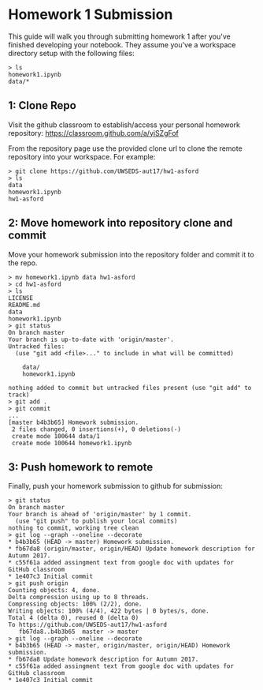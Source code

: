 # Homework 1 Submission

This guide will walk you through submitting homework 1 after you've finished developing your notebook. They assume you've a workspace directory setup with the following files:

````
> ls
homework1.ipynb
data/*
````

## 1: Clone Repo

Visit the github classroom to establish/access your personal homework repository: https://classroom.github.com/a/yiSZgFof 

From the repository page use the provided clone url to clone the remote repository into your workspace. For example:

````
> git clone https://github.com/UWSEDS-aut17/hw1-asford
> ls
data
homework1.ipynb
hw1-asford
````

## 2: Move homework into repository clone and commit

Move your homework submission into the repository folder and commit it to the repo.

````
> mv homework1.ipynb data hw1-asford
> cd hw1-asford
> ls
LICENSE
README.md
data
homework1.ipynb
> git status
On branch master
Your branch is up-to-date with 'origin/master'.
Untracked files:
  (use "git add <file>..." to include in what will be committed)

	data/
	homework1.ipynb

nothing added to commit but untracked files present (use "git add" to track)
> git add .
> git commit
...
[master b4b3b65] Homework submission.
 2 files changed, 0 insertions(+), 0 deletions(-)
 create mode 100644 data/1
 create mode 100644 homework1.ipynb
````

## 3: Push homework to remote

Finally, push your homework submission to github for submission:

````
> git status
On branch master
Your branch is ahead of 'origin/master' by 1 commit.
  (use "git push" to publish your local commits)
nothing to commit, working tree clean
> git log --graph --oneline --decorate
* b4b3b65 (HEAD -> master) Homework submission.
* fb67da8 (origin/master, origin/HEAD) Update homework description for Autumn 2017.
* c55f61a added assingment text from google doc with updates for GitHub classroom
* 1e407c3 Initial commit
> git push origin
Counting objects: 4, done.
Delta compression using up to 8 threads.
Compressing objects: 100% (2/2), done.
Writing objects: 100% (4/4), 422 bytes | 0 bytes/s, done.
Total 4 (delta 0), reused 0 (delta 0)
To https://github.com/UWSEDS-aut17/hw1-asford
   fb67da8..b4b3b65  master -> master
> git log --graph --oneline --decorate
* b4b3b65 (HEAD -> master, origin/master, origin/HEAD) Homework submission.
* fb67da8 Update homework description for Autumn 2017.
* c55f61a added assingment text from google doc with updates for GitHub classroom
* 1e407c3 Initial commit
````

